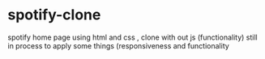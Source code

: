 # spotify-clone
spotify home page using html and css , clone with out js (functionality) 
still in process to apply some things (responsiveness and functionality
